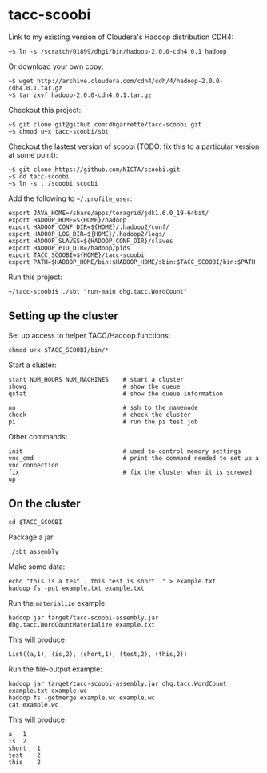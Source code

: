 tacc-scoobi
===========

Link to my existing version of Cloudera's Hadoop distribution CDH4:

    ~$ ln -s /scratch/01899/dhg1/bin/hadoop-2.0.0-cdh4.0.1 hadoop
    
Or download your own copy:

    ~$ wget http://archive.cloudera.com/cdh4/cdh/4/hadoop-2.0.0-cdh4.0.1.tar.gz
    ~$ tar zxvf hadoop-2.0.0-cdh4.0.1.tar.gz
    
Checkout this project:

    ~$ git clone git@github.com:dhgarrette/tacc-scoobi.git
    ~$ chmod u+x tacc-scoobi/sbt

Checkout the lastest version of scoobi (TODO: fix this to a particular version at some point):

    ~$ git clone https://github.com/NICTA/scoobi.git
    ~$ cd tacc-scoobi
    ~$ ln -s ../scoobi scoobi

Add the following to `~/.profile_user`:

    export JAVA_HOME=/share/apps/teragrid/jdk1.6.0_19-64bit/
    export HADOOP_HOME=${HOME}/hadoop
    export HADOOP_CONF_DIR=${HOME}/.hadoop2/conf/
    export HADOOP_LOG_DIR=${HOME}/.hadoop2/logs/
    export HADOOP_SLAVES=${HADOOP_CONF_DIR}/slaves
    export HADOOP_PID_DIR=/hadoop/pids
    export TACC_SCOOBI=${HOME}/tacc-scoobi
    export PATH=$HADOOP_HOME/bin:$HADOOP_HOME/sbin:$TACC_SCOOBI/bin:$PATH

Run this project:

    ~/tacc-scoobi$ ./sbt "run-main dhg.tacc.WordCount"


Setting up the cluster
----------------------

Set up access to helper TACC/Hadoop functions:

    chmod u+x $TACC_SCOOBI/bin/*

Start a cluster:

    start NUM_HOURS NUM_MACHINES    # start a cluster
    showq                           # show the queue
    qstat                           # show the queue information

    nn                              # ssh to the namenode
    check                           # check the cluster
    pi                              # run the pi test job

Other commands:

    init                            # used to control memory settings
    vnc_cmd                         # print the command needed to set up a vnc connection
    fix                             # fix the cluster when it is screwed up


On the cluster
--------------

    cd $TACC_SCOOBI

Package a jar:

    ./sbt assembly
    
Make some data:
    
    echo "this is a test . this test is short ." > example.txt
    hadoop fs -put example.txt example.txt

Run the `materialize` example:

    hadoop jar target/tacc-scoobi-assembly.jar dhg.tacc.WordCountMaterialize example.txt
    
This will produce

    List((a,1), (is,2), (short,1), (test,2), (this,2))

Run the file-output example:

    hadoop jar target/tacc-scoobi-assembly.jar dhg.tacc.WordCount example.txt example.wc
    hadoop fs -getmerge example.wc example.wc
    cat example.wc

This will produce

	a	1
	is	2
	short	1
	test	2
	this	2

